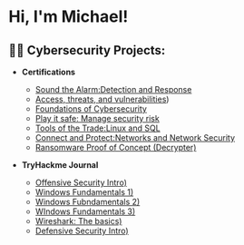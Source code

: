 <h1>Hi, I'm Michael! 
<h2>👨‍💻 Cybersecurity Projects:</h2>

- <b>Certifications </b>
  - [Sound the Alarm:Detection and Response](https://www.coursera.org/account/accomplishments/verify/XA51D59XOMCH)
  - [Access, threats, and vulnerabilities](https://www.coursera.org/account/accomplishments/verify/4QEBMDLMWYUE))
  - [Foundations of Cybersecurity](https://www.coursera.org/account/accomplishments/verify/O4ORP4QYKEF2)
  - [Play it safe: Manage security risk](https://www.coursera.org/account/accomplishments/verify/3BLD3DJJ1Z6P)
  - [Tools of the Trade:Linux and SQL](https://www.coursera.org/account/accomplishments/verify/0SKSA0SCHH1O)
  - [Connect and Protect:Networks and Network Security](https://www.coursera.org/account/accomplishments/certificate/5ICUL6Y6STET)
  - [Ransomware Proof of Concept (Decrypter)](https://github.com/joshmadakor1/DecrypterPOC)
    
- <b>TryHackme Journal </b>
  - [Offensive Security Intro)](https://tryhackme.com/r/dashboard)
  - [Windows Fundamentals 1)](https://tryhackme.com/room/windowsfundamentals1xbx)
  - [Windows Fubndamentals 2)](https://tryhackme.com/room/windowsfundamentals2x0x)
  - [WIndows Fundamentals 3)](https://tryhackme.com/room/windowsfundamentals3xzx)
  - [Wireshark: The basics)](https://tryhackme.com/room/wiresharkthebasics)
  - [Defensive Security Intro)](https://tryhackme.com/room/defensivesecurityintro)



[linkedin]: https://www.linkedin.com/in/michael-easter/

<!--
**michaeleaster30/michaeleaster30** is a ✨ _special_ ✨ repository because its `README.md` (this file) appears on your GitHub profile.

Here are some ideas to get you started:

- 🔭 I’m currently working on ...
- 🌱 I’m currently learning ...
- 👯 I’m looking to collaborate on ...
- 🤔 I’m looking for help with ...
- 💬 Ask me about ...
- 📫 How to reach me: ...
- 😄 Pronouns: ...
- ⚡ Fun fact: ...
-->
<!---
michaeleaster30/michaeleaster30 is a ✨ special ✨ repository because its `README.md` (this file) appears on your GitHub profile.
You can click the Preview link to take a look at your changes.
--->
